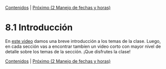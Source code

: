 [Contenidos](../Contenidos.md) \| [Próximo (2 Manejo de fechas y horas)](02_Fechas.md)

# 8.1 Introducción

En [este video](https://youtu.be/bZZVMLD2GDs) damos una breve introducción a los temas de la clase. Luego, en cada sección vas a encontrar tambíen un video corto con mayor nivel de detalle sobre los temas de la sección. ¡Que disfrutes la clase!

[Contenidos](../Contenidos.md) \| [Próximo (2 Manejo de fechas y horas)](02_Fechas.md)

